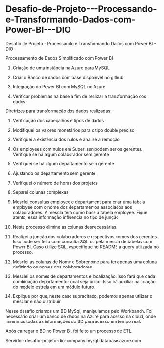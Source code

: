 # Desafio-de-Projeto---Processando-e-Transformando-Dados-com-Power-BI---DIO
Desafio de Projeto - Processando e Transformando Dados com Power BI - DIO

Processamento de Dados Simplificado com Power BI

1. Criação de uma instância na Azure para MySQL

2. Criar o Banco de dados com base disponível no github

3. Integração do Power BI com MySQL no Azure

4. Verificar problemas na base a fim de realizar a transformação dos dados


Diretrizes para transformação dos dados realizadas:

1. Verificação dos cabeçalhos e tipos de dados

2. Modifiquei os valores monetários para o tipo double preciso

3. Verifiquei a existência dos nulos e analise a remoção

4. Os employees com nulos em Super_ssn podem ser os gerentes. Verifique se há algum colaborador sem gerente

5. Verifiquei se há algum departamento sem gerente

6. Ajustando os departamento sem gerente

7. Verifiquei o número de horas dos projetos

8. Separei colunas complexas

9. Mesclei consultas employee e departament para criar uma tabela employee com o nome dos departamentos associados aos colaboradores. A mescla terá como base a tabela employee. Fique atento, essa informação influencia no tipo de junção

10. Neste processo elimine as colunas desnecessárias.

11. Realizei a junção dos colaboradores e respectivos nomes dos gerentes . Isso pode ser feito com consulta SQL ou pela mescla de tabelas com Power BI. Caso utilize SQL, especifique no README a query utilizada no processo.

12. Mesclei as colunas de Nome e Sobrenome para ter apenas uma coluna definindo os nomes dos colaboradores

13. Mesclei os nomes de departamentos e localização. Isso fará que cada combinação departamento-local seja único. Isso irá auxiliar na criação do modelo estrela em um módulo futuro.

14. Explique por que, neste caso supracitado, podemos apenas utilizar o mesclar e não o atribuir.

    
Nesse desafio criamos um BD MySql, manipulamos pelo Workbanch.
Foi necessário criar um banco de dados na Azure para acesso na cloud, onde inserimos todas as informações do BD para acesso em tempo real.

Após carregar o BD no Power BI, foi feito um processo de ETL.

Servidor: desafio-projeto-dio-company.mysql.database.azure.com
